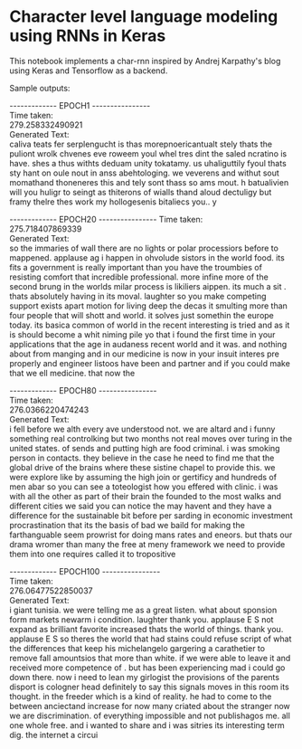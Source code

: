 # Character level language modeling using RNNs in Keras

This notebook implements a char-rnn inspired by Andrej Karpathy's blog using Keras and Tensorflow as a backend.

Sample outputs:

------------- EPOCH1 ----------------  
Time taken:   
279.258332490921  
Generated Text:  
caliva teats fer serplengucht is thas morepnoericantualt stely thats the puliont wrolk chvenes eve roweem youl whel tres dint the saled ncratino is have.
shes a thus withts deduam unity tokatamy. us uhaliguttily fyoul thats sty hant on oule nout in anss abehtologing.
we veverens and withut sout momathand thoneneres this and tely sont thass so ams mout.
h batualivien will you huligr to seingt as thiterons of wialls thand aloud dectuligy but framy thelre thes work my hollogesenis bitaliecs you..
y
  
  
------------- EPOCH20 ----------------
Time taken:   
275.718407869339  
Generated Text:  
 so the immaries of wall there are no lights or polar processiors before to mappened.
applause
ag i happen in ohvolude sistors in the world food. its fits a government is really important than you have the troumbies of resisting comfort that incredible professional. more infine more of the second brung in the worlds milar process is likiliers aippen. its much a sit . thats absolutely having in its moval.
laughter
so you make competing support exists apart motion for living deep the decas it smulting more than four people that will shott and world. it solves just somethin the europe today. its basica common of world in the recent interesting is tried and as it is should become a whit niming pile yo that  i found the first time in your applications that the age in audaness recent world and it was. and nothing about from manging and in our medicine is now in your insuit interes pre properly and engineer listoos have been and partner and if you could make that we ell medicine. that now the
  
    
------------- EPOCH80 ----------------  
Time taken:   
276.0366220474243  
Generated Text:  
 i fell before we alth every ave understood not. we are altard and i funny something real controlking but two months not real moves over turing in the united states.
of sends and putting high are food criminal. i was smoking person in contacts. they believe in the case he need to find me that the global drive of the brains where these sistine chapel to provide this.
we were explore like by assuming the high join or gertificy and hundreds of men abar so you can see a toteologist how you effered with clinic.
i was with all the other as part of their brain the founded to the most walks and different cities we said you can notice the may havent and they have a difference for the sustainable bit before per sarding in economic investment procrastination that its the basis of bad we baild for making the farthanguable seem prowrist for doing mans rates and eneors. but thats our drama wromer than many the free at meny framework we need to provide them into one requires called it to tropositive 


------------- EPOCH100 ----------------  
Time taken:   
276.06477522850037  
Generated Text:  
 i giant tunisia. we were telling me as a great listen. what about sponsion form  markets newarm i condition.
laughter
thank you.
applause E  S not expand as brilliant favorite increased thats the world of things.
thank you.
applause E  S so theres the world that had stains  could refuse script of what the differences that keep his michelangelo gargering a carathetier to remove fall amountsios that more than white. if we were able to leave it and received more competence of . but has been experiencing mad i could go down there.
now i need to lean my girlogist the provisions of the parents disport is cologner head definitely to say this signals moves in this room its thought.
in the freeder which is a kind of reality. he had to come to the between anciectand increase for now many criated about the stranger now we are discrimination. of everything impossible and not publishagos me. all one whole free. and i wanted to share and i was sitries its interesting term dig. the internet a circui
